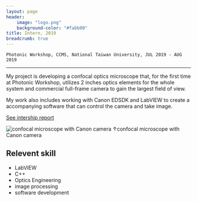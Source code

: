 ```yaml
---
layout: page
header:
    image: "logo.png"
    background-color: "#fabb00"
title: Intern, 2019
breadcrumb: true
---
```


`Photonic Workshop, CCMS, National Taiwan University, JUL 2019 - AUG 2019`

---

My project is developing a confocal optics microscope that, for the first time at Photonic Workshop, utilizes 2 inches optics elements for the whole system and commercial full-frame camera to gain the largest field of view.

My work also includes working with Canon EDSDK and LabVIEW to create a accompanying software that can control the camera and take image.

[See intership report](\docs\PW2019report.pdf)

![confocal microscope with Canon camera](https://i.imgur.com/uwwCllG.jpg)
&uarr;confocal microscope with Canon camera


## Relevent skill
- LabVIEW
- C++
- Optics Engineering
- image processing
- software development
